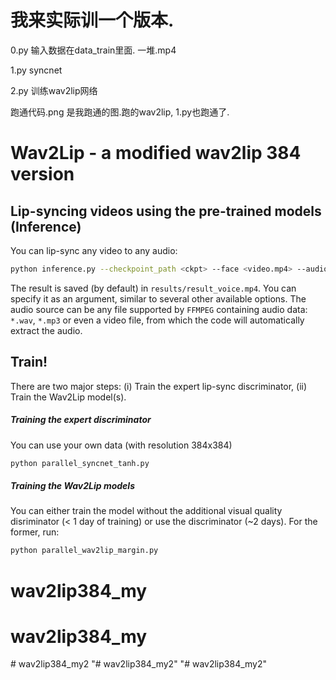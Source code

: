 
# 我来实际训一个版本.

0.py    输入数据在data_train里面. 一堆.mp4

1.py    syncnet

2.py    训练wav2lip网络

跑通代码.png  是我跑通的图.跑的wav2lip, 1.py也跑通了.














# **Wav2Lip** - a modified wav2lip 384 version


Lip-syncing videos using the pre-trained models (Inference)
-------
You can lip-sync any video to any audio:
```bash
python inference.py --checkpoint_path <ckpt> --face <video.mp4> --audio <an-audio-source> 
```
The result is saved (by default) in `results/result_voice.mp4`. You can specify it as an argument,  similar to several other available options. The audio source can be any file supported by `FFMPEG` containing audio data: `*.wav`, `*.mp3` or even a video file, from which the code will automatically extract the audio.

Train!
----------
There are two major steps: (i) Train the expert lip-sync discriminator, (ii) Train the Wav2Lip model(s).

##### Training the expert discriminator
You can use your own data (with resolution 384x384)

```bash
python parallel_syncnet_tanh.py
```
##### Training the Wav2Lip models
You can either train the model without the additional visual quality disriminator (< 1 day of training) or use the discriminator (~2 days). For the former, run: 
```bash
python parallel_wav2lip_margin.py
```

# wav2lip384_my
# wav2lip384_my
#   w a v 2 l i p 3 8 4 _ m y 2 
 
 "# wav2lip384_my2" 
"# wav2lip384_my2" 
